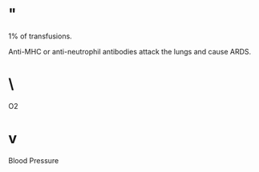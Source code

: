 # "

1% of transfusions.

Anti-MHC or anti-neutrophil antibodies attack the lungs and cause ARDS.

# \

O2

# v

Blood Pressure
